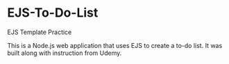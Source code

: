 # EJS-To-Do-List
EJS Template Practice 

This is a Node.js web application that uses EJS to create a to-do list. It was built along with instruction from Udemy.
